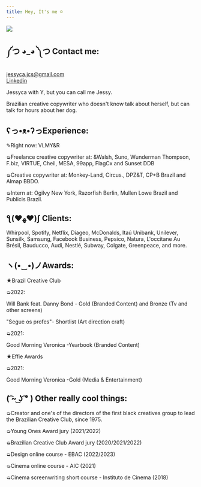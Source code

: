 ```yaml
---
title: Hey, It's me ☺
---
```

<div class="img-row">

<div class="what-item">

![](https://ucarecdn.com/ffde0103-6eef-4ebe-b9d9-fc8fc0e21090/)

## ༼つ ◕_◕ ༽つ Contact me:

jessyca.jcs@gmail.com\
[L﻿inkedin](https://www.linkedin.com/in/jessycasilva/)

</div>

<div class="what-item">

Jessyca with Y, but you can call me Jessy.

Brazilian creative copywriter who doesn't know talk about herself, but can talk for hours about her dog.

## ʕっ•ᴥ•ʔっExperience:

✎Right now: VLMY&R

➭Freelance creative copywriter at: &Walsh, Suno, Wunderman Thompson, F.biz, VIRTUE, Cheil, MESA, 99app, FlagCx and Sunset DDB 

➭Creative copywriter at: Monkey-Land, Circus., DPZ&T, CP+B Brazil and Almap BBDO.  

➭Intern at: Ogilvy New York, Razorfish Berlin, Mullen Lowe Brazil and Publicis Brazil.

## ƪ(♥ﻬ♥)ʃ  Clients:

Whirpool, Spotify, Netflix, Diageo, McDonalds, Itaú Unibank, Unilever, Sunsilk, Samsung, Facebook Business,  Pepsico, Natura, L'occitane Au Brésil, Bauducco, Audi, Nestlé, Subway, Colgate, Greenpeace, and more.

## ヽ(•‿•)ノAwards:

★Brazil Creative Club

➭2022: 

W﻿ill Bank feat. Danny Bond - Gold (Branded Content) and Bronze (Tv and other screens)

"Segue os profes"- Shortlist (Art direction craft) 



➭2﻿021: 

G﻿ood Morning Veronica -Yearbook (Branded Content)  



★Effie Awards

➭2﻿021: 

G﻿ood Morning Veronica -Gold (Media & Entertainment)   

## ( ͡~ ͜ʖ ͡° ) Other really cool things:

➭Creator and one's of the directors of the first black creatives group to lead the Brazilian Creative Club, since 1975.

➭Young Ones Award jury (2021/2022)

➭Brazilian Creative Club Award jury (2020/2021/2022)

➭Design online course - EBAC (2022/2023)

➭Cinema online course - AIC (2021)

➭Cinema screenwriting short course - Instituto de Cinema (2018)

</div>

</div>